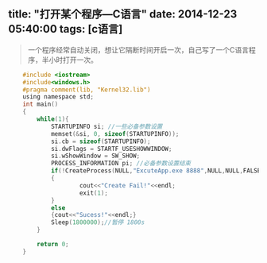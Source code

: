 title: "打开某个程序—C语言"
date: 2014-12-23 05:40:00
tags: [c语言]
---
>一个程序经常自动关闭，想让它隔断时间开启一次，自己写了一个C语言程序，半小时打开一次。
``` c
	#include <iostream>
	#include<windows.h>
	#pragma comment(lib, "Kernel32.lib")
	using namespace std;
	int main()
	{
		while(1){
			STARTUPINFO si; //一些必备参数设置
			memset(&si, 0, sizeof(STARTUPINFO));
			si.cb = sizeof(STARTUPINFO);
			si.dwFlags = STARTF_USESHOWWINDOW;
			si.wShowWindow = SW_SHOW;
			PROCESS_INFORMATION pi; //必备参数设置结束
			if(!CreateProcess(NULL,"ExcuteApp.exe 8888",NULL,NULL,FALSE,0,NULL,NULL,&si,&pi)) //8888为命令行参数，ExcuteApp.exe为当前目录下的一个exe文件。
			{
					cout<<"Create Fail!"<<endl;
					exit(1);
			}
			else
			{cout<<"Sucess!"<<endl;}
			Sleep(1800000);//暂停 1800s
		}

		return 0;
	}
```
